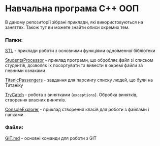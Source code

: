 # Навчальна програма С++ ООП

В даному репозиторії зібрані приклади, які використовуються на заняттях. Також тут ви можете знайти описи окремих тем.


### Папки:
[STL](https://github.com/Korzhak/CPP/tree/main/STL) - приклади роботи з основними функціями одноіменної бібліотеки

[StudentsProcessor](https://github.com/Korzhak/CPP/tree/main/StudentsProcessor) - приклад програми, що обробляє файл зі списком студентів, 
дозволяє іх посортувати та вивести в окремі файли за певними ознаками

[TitanicPassengers](https://github.com/Korzhak/CPP/tree/main/TitanicPassengers) - завдання для парсингу списку людей, що були на Титаніку

[TryCatch](https://github.com/Korzhak/CPP/tree/main/TryCatch) - робота з винятками (`exceptions`). Обробка винятків, створення власних винятків.

[ConsoleExplorer](https://github.com/Korzhak/CPP/tree/main/ConsoleExplorer) - приклад створення класів для роботи з файлами і папками.

### Файли:

[GIT.md](https://github.com/Korzhak/CPP/blob/main/GIT.md) - основні команди для роботи з GIT
